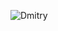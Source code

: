 ![Dmitry](https://www.electronicbeats.net/app/uploads/sites/5/2018/07/christopher-lloyd-back-to-the-future-rick-and-morty-donald-trump.jpg)
